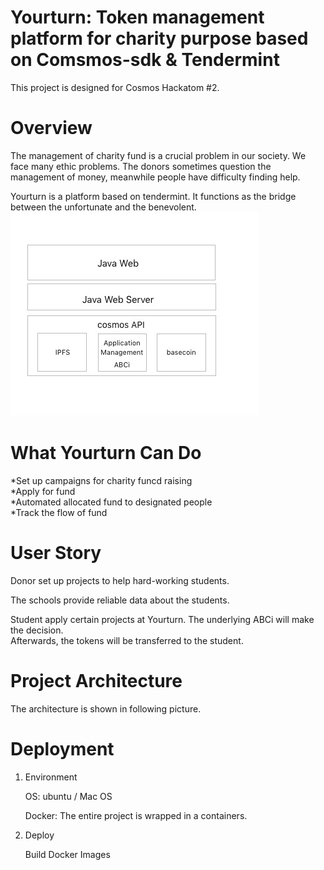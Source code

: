 # Yourturn: Token management platform for charity purpose based on Comsmos-sdk & Tendermint

This project is designed for Cosmos Hackatom #2.
# Overview

The management of charity fund is a crucial problem in our society. We face many ethic problems.
The donors sometimes question the management of money, meanwhile people have difficulty finding help. 

Yourturn is a platform based on tendermint. It functions as the bridge between the unfortunate and the benevolent. 
![alt text](https://github.com/Andlinks-Yourturn/Hackatom/blob/master/architecture.jpeg)

# What Yourturn  Can Do
*Set up campaigns for charity funcd raising<br/>
*Apply for fund<br/>
*Automated allocated fund to designated people<br/>
*Track the flow of fund<br/>
# User Story
Donor set up projects to help hard-working students.<br/>

The schools provide reliable data about the students. <br/>

Student apply certain projects at Yourturn. The underlying ABCi will make the decision. <br/>Afterwards, the tokens will be transferred to the student.

# Project Architecture
The architecture is shown in following picture.


# Deployment
1. Environment

    OS: ubuntu / Mac OS 

    Docker: The entire project is wrapped in a containers.

2. Deploy

    Build Docker Images
